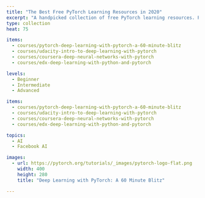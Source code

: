 ```yaml
---
title: "The Best Free PyTorch Learning Resources in 2020"
excerpt: "A handpicked collection of free PyTorch learning resources. PyTorch is an open source machine learning library based on the Torch library, used for applications such as computer vision and natural language processing. It is primarily developed by Facebook's AI Research lab."
type: collection
heat: 75

items:
  - courses/pytorch-deep-learning-with-pytorch-a-60-minute-blitz
  - courses/udacity-intro-to-deep-learning-with-pytorch
  - courses/coursera-deep-neural-networks-with-pytorch
  - courses/edx-deep-learning-with-python-and-pytorch

levels:
  - Beginner
  - Intermediate
  - Advanced

items:
  - courses/pytorch-deep-learning-with-pytorch-a-60-minute-blitz
  - courses/udacity-intro-to-deep-learning-with-pytorch
  - courses/coursera-deep-neural-networks-with-pytorch
  - courses/edx-deep-learning-with-python-and-pytorch

topics:
  - AI
  - Facebook AI

images:
  - url: https://pytorch.org/tutorials/_images/pytorch-logo-flat.png
    width: 400
    height: 280
    title: "Deep Learning with PyTorch: A 60 Minute Blitz"

---
```



